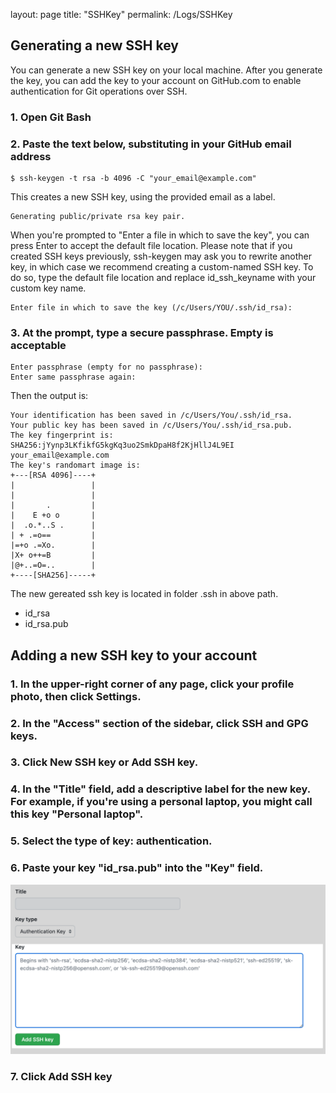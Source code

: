layout: page
title: "SSHKey"
permalink: /Logs/SSHKey

## Generating a new SSH key
You can generate a new SSH key on your local machine. After you generate the key, you can add the key to your account on GitHub.com to enable authentication for Git operations over SSH.

### 1. Open Git Bash
### 2. Paste the text below, substituting in your GitHub email address
    $ ssh-keygen -t rsa -b 4096 -C "your_email@example.com"
This creates a new SSH key, using the provided email as a label.

    Generating public/private rsa key pair.

When you're prompted to "Enter a file in which to save the key", you can press Enter to accept the default file location. Please note that if you created SSH keys previously, ssh-keygen may ask you to rewrite another key, in which case we recommend creating a custom-named SSH key. To do so, type the default file location and replace id_ssh_keyname with your custom key name.

    Enter file in which to save the key (/c/Users/YOU/.ssh/id_rsa):

### 3. At the prompt, type a secure passphrase. Empty is acceptable
    Enter passphrase (empty for no passphrase):
    Enter same passphrase again:

Then the output is:

    Your identification has been saved in /c/Users/You/.ssh/id_rsa.
    Your public key has been saved in /c/Users/You/.ssh/id_rsa.pub.
    The key fingerprint is:
    SHA256:jYynp3LKfikfG5kgKq3uo2SmkDpaH8f2KjHllJ4L9EI your_email@example.com
    The key's randomart image is:
    +---[RSA 4096]----+
    |                 |
    |                 |
    |       .         |
    |    E +o o       |
    |  .o.*..S .      |
    | + .=o==         |
    |=+o .=Xo.        |
    |X+ o++=B         |
    |@+..=O=..        |
    +----[SHA256]-----+

The new gereated ssh key is located in folder .ssh in above path.
- id_rsa
- id_rsa.pub

## Adding a new SSH key to your account

### 1. In the upper-right corner of any page, click your profile photo, then click **Settings**.

### 2. In the "Access" section of the sidebar, click  **SSH and GPG keys**.

### 3. Click **New SSH key** or **Add SSH key**.

### 4. In the "Title" field, add a descriptive label for the new key. For example, if you're using a personal laptop, you might call this key "Personal laptop".

### 5. Select the type of key: authentication.

### 6. Paste your key "id_rsa.pub" into the "Key" field.
![picture](./ssh-key-paste-with-type.png)

### 7. Click **Add SSH key**